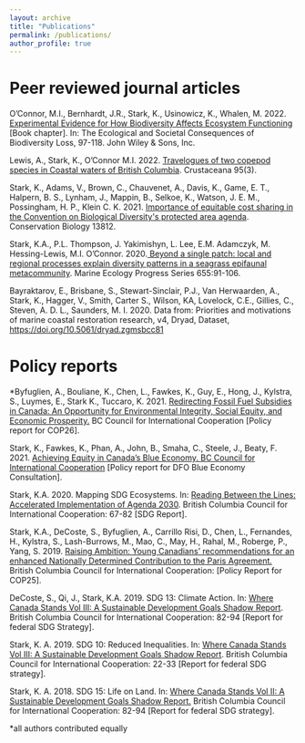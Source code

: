 ```yaml
---
layout: archive
title: "Publications"
permalink: /publications/
author_profile: true
---
```


Peer reviewed journal articles
======

O’Connor, M.I., Bernhardt, J.R., Stark, K., Usinowicz, K., Whalen, M. 2022. [Experimental Evidence for How Biodiversity Affects Ecosystem Functioning](https://onlinelibrary.wiley.com/doi/abs/10.1002/9781119902911.ch5) [Book chapter]. In: The Ecological and Societal Consequences of Biodiversity Loss, 97-118. John Wiley & Sons, Inc. 
 
Lewis, A., Stark, K., O’Connor M.I. 2022. [Travelogues of two copepod species in Coastal waters of British Columbia](https://brill.com/view/journals/cr/95/3/article-p289_3.xml?language=en). Crustaceana 95(3). 

Stark, K., Adams, V., Brown, C., Chauvenet, A., Davis, K., Game, E. T., Halpern, B. S., Lynham, J., Mappin, B., Selkoe, K., Watson, J. E. M., Possingham, H. P., Klein C. K. 2021. [Importance of equitable cost sharing in the Convention on Biological Diversity's protected area agenda](https://conbio.onlinelibrary.wiley.com/doi/abs/10.1111/cobi.13812). Conservation Biology 13812.

Stark, K.A., P.L. Thompson, J. Yakimishyn, L. Lee, E.M. Adamczyk, M. Hessing-Lewis, M.I. O’Connor. 2020.[ Beyond a single patch: local and regional processes explain diversity patterns in a seagrass epifaunal metacommunity](https://www.int-res.com/abstracts/meps/v655/p91-106/). Marine Ecology Progress Series 655:91-106.

Bayraktarov, E., Brisbane, S., Stewart-Sinclair, P.J., Van Herwaarden, A., Stark, K., Hagger, V., Smith, Carter S., Wilson, KA, Lovelock, C.E., Gillies, C., Steven, A. D. L., Saunders, M. I. 2020. Data from: Priorities and motivations of marine coastal restoration research, v4, Dryad, Dataset, https://doi.org/10.5061/dryad.zgmsbcc81


Policy reports
======

*Byfuglien, A., Bouliane, K., Chen, L., Fawkes, K., Guy, E., Hong, J., Kylstra, S., Luymes, E., Stark K., Tuccaro, K.
2021. [Redirecting Fossil Fuel Subsidies in Canada: An Opportunity for Environmental Integrity, Social Equity, and Economic Prosperity.](https://www.bccic.ca/wp-content/uploads/2021/11/just-transition-bccic-final-1.pdf) BC Council for International Cooperation [Policy report for COP26].

Stark, K., Fawkes, K., Phan, A., John, B., Smaha, C., Steele, J., Beaty, F. 2021. [Achieving Equity in Canada’s Blue Economy. BC Council for International Cooperation](https://www.bccic.ca/wp-content/uploads/2021/06/Achieving-Equity-in-Canadas-Blue-Economy-2021.pdf) [Policy report for DFO Blue Economy Consultation]. 


Stark, K.A. 2020. Mapping SDG Ecosystems. In: [Reading Between the Lines: Accelerated Implementation of Agenda 2030](https://www.bccic.ca/wp-content/uploads/2020/06/bccic-SDG-2020-report.pdf). British Columbia Council for International Cooperation: 67-82 [SDG Report].

Stark, K.A., DeCoste, S., Byfuglien, A., Carrillo Risi, D., Chen, L., Fernandes, H., Kylstra, S., Lash-Burrows, M., Mao, C., May, H., Rahal, M., Roberge, P., Yang, S. 2019. [Raising Ambition: Young Canadians’ recommendations for an enhanced Nationally Determined Contribution to the Paris Agreement.](https://www.bccic.ca/wp-content/uploads/2020/02/PDF_Print_Raising-Ambition-Policy-Brief-Key-Recommendations.pdf) British Columbia Council for International Cooperation: [Policy Report for COP25]. 

DeCoste, S., Qi, J., Stark, K.A. 2019. SDG 13: Climate Action. In: [Where Canada Stands Vol III: A Sustainable Development Goals Shadow Report](https://www.bccic.ca/wp-content/uploads/2019/06/bccic-2019-WhereCanadaStands-updated.pdf). British Columbia Council for International Cooperation: 82-94 [Report for federal SDG Strategy]. 

Stark, K. A. 2019. SDG 10: Reduced Inequalities. In: [Where Canada Stands Vol III: A Sustainable Development Goals Shadow Report](https://www.bccic.ca/wp-content/uploads/2019/06/bccic-2019-WhereCanadaStands-updated.pdf). British Columbia Council for International Cooperation: 22-33
[Report for federal SDG strategy]. 

Stark, K. A. 2018. SDG 15: Life on Land. In: [Where Canada Stands Vol II: A Sustainable Development Goals Shadow Report.](https://www.bccic.ca/wp-content/uploads/2018/07/bccic-2018-report-preview-pages.pdf) British Columbia Council for International Cooperation: 82-94 [Report for federal SDG strategy]. 

*all authors contributed equally
